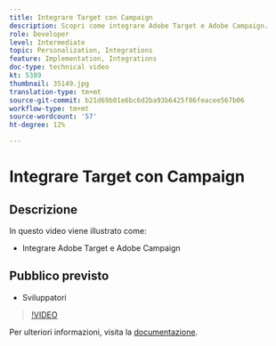 ```yaml
---
title: Integrare Target con Campaign
description: Scopri come integrare Adobe Target e Adobe Campaign.
role: Developer
level: Intermediate
topic: Personalization, Integrations
feature: Implementation, Integrations
doc-type: technical video
kt: 5389
thumbnail: 35149.jpg
translation-type: tm+mt
source-git-commit: b21d69b01e6bc6d2ba93b6425f86feacee567b06
workflow-type: tm+mt
source-wordcount: '57'
ht-degree: 12%

---
```



# Integrare Target con Campaign

## Descrizione

In questo video viene illustrato come:

* Integrare Adobe Target e Adobe Campaign

## Pubblico previsto

* Sviluppatori

>[!VIDEO](https://video.tv.adobe.com/v/35149/?quality=12)

Per ulteriori informazioni, visita la [documentazione](https://docs.adobe.com/content/help/en/target/using/integrate/campaign-and-target.html).
